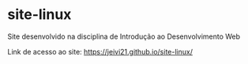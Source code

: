 # site-linux

Site desenvolvido na disciplina de Introdução ao Desenvolvimento Web

Link de acesso ao site: https://jeivi21.github.io/site-linux/
